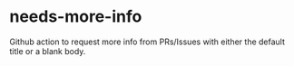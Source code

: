 # needs-more-info
Github action to request more info from PRs/Issues with either the default title or a blank body.
